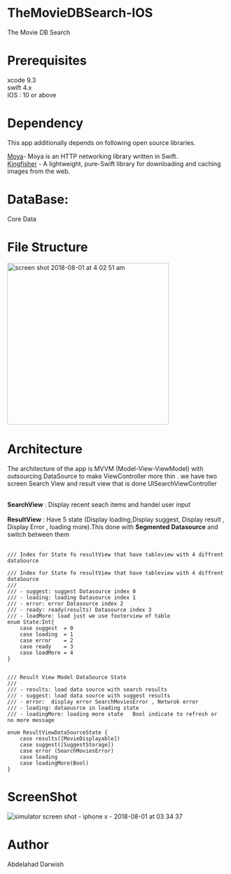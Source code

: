 # TheMovieDBSearch-IOS
The Movie DB Search 


# Prerequisites
xcode 9.3 <br />
swift 4.x <br />
IOS : 10 or above<br />

# Dependency
This app additionally depends on following open source libraries.

[Moya](https://github.com/Moya/Moya)-   Moya is an HTTP networking library written in Swift.<br />
[Kingfisher](https://github.com/onevcat/Kingfisher) - A lightweight, pure-Swift library for downloading and caching images from the web.

# DataBase:
   Core Data
   
# File Structure
   <img width="369" alt="screen shot 2018-08-01 at 4 02 51 am" src="https://user-images.githubusercontent.com/32923534/43496907-1286436e-9540-11e8-9975-ade11b32147b.png">  


# Architecture
The architecture of the app is MVVM (Model-View-ViewModel)  with outsourcing DataSource to make  ViewController more thin . we have two screen Search View and result view that is done UISearchViewController <br /><br />

 **SearchView** :  Display recent seach items and handel user input <br /><br />
 **ResultView** :  Have 5 state (Display loading,Display suggest, Display result , Display Error , loading more).This done with     **Segmented Datasource** and switch between them <br /><br />
    
    /// Index for State fo resultView that have tableview with 4 diffrent dataSource

```
/// Index for State fo resultView that have tableview with 4 diffrent dataSource
///
/// - suggest: suggest Datasource index 0
/// - loading: loading Datasource index 1
/// - error: error Datasource index 2
/// - ready: ready(results) Datasource index 3
/// - loadMore: load just we use footerview of table
enum State:Int{
    case suggest  = 0
    case loading  = 1
    case error    = 2
    case ready    = 3
    case loadMore = 4
}


/// Result View Model DataSource State
///
/// - results: load data source with search results
/// - suggest: load data source with suggest results
/// - error:  display error SearchMoviesError , Netwrok error
/// - loading: dataousrce in loading state
/// - loadingMore: loading more state   Bool indicate to refresh or  no more message

enum ResultViewDataSourceState {
    case results([MovieDisplayable])
    case suggest([SuggestStorage])
    case error (SearchMoviesError)
    case loading
    case loadingMore(Bool)
}

```

# ScreenShot

![simulator screen shot - iphone x - 2018-08-01 at 03 34 37](https://user-images.githubusercontent.com/32923534/43496148-08a87686-953c-11e8-905c-d77e88d7f9c8.png)

# Author
Abdelahad Darwish
